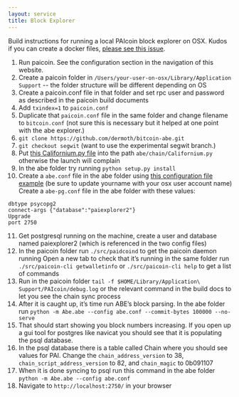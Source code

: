 ```yaml
---
layout: service
title: Block Explorer
---
```


Build instructions for running a local PAIcoin block explorer on OSX. Kudos if you can create a docker files, [please see this issue](https://github.com/J1149/j1149.github.io/issues/12).

1. Run paicoin. See the configuration section in the navigation of this website.
2. Create a paicoin folder in `/Users/your-user-on-osx/Library/Application Support` -- the folder structure will be different depending on OS
3. Create a paicoin.conf file in that folder and set rpc user and password as described in the paicoin build documents
4. Add `txindex=1` to `paicoin.conf`
5. Duplicate that `paicoin.conf` file in the same folder and change filename to `bitcoin.conf` (not sure this is necessary but it helped at one point with the abe explorer.)
6. `git clone https://github.com/dermoth/bitcoin-abe.git`
7. `git checkout segwit` (want to use the experimental segwit branch.)
8. Put [this Californium.py file](https://github.com/bulwark-crypto/bitcoin-abe/blob/master/Abe/Chain/Californium.py) into the path `abe/chain/Californium.py` otherwise the launch will complain
9. In the abe folder try running `python setup.py install`
10. Create a `abe.conf` file in the abe folder using [this configuration file example](https://pastiebin.com/5b41326e96b34) (be sure to update yourname with your osx user account name)
Create a `abe-pg.conf` file in the abe folder with these values:
```config
dbtype psycopg2
connect-args {"database":"paiexplorer2"}
Upgrade
port 2750
```

11. Get postgresql running on the machine, create a user and database named paiexplorer2 (which is referenced in the two config files)
12. In the paicoin folder run `./src/paidcoind` to get the paicoin daemon running
Open a new tab to check that it’s running in the same folder run `./src/paicoin-cli getwalletinfo` or `./src/paicoin-cli help` to get a list of commands
13. Run in the paicoin folder `tail -f $HOME/Library/Application\ Support/PAIcoin/debug.log` or the relevant command in the build docs to let you see the chain sync process
14. After it is caught up, it’s time run ABE’s block parsing. In the abe folder run `python -m Abe.abe --config abe.conf --commit-bytes 100000 --no-serve`
15. That should start showing you block numbers increasing. If you open up a gui tool for postgres like navicat you should see that it is populating the psql database.
16. In the psql database there is a table called Chain where you should see values for PAI. Change the `chain_address_version` to 38, `chain_script_address_version` to 82, and `chain_magic` to 0b091107
17. When it is done syncing to psql run this command in the abe folder `python -m Abe.abe --config abe.conf`
18. Navigate to `http://localhost:2750/` in your browser

